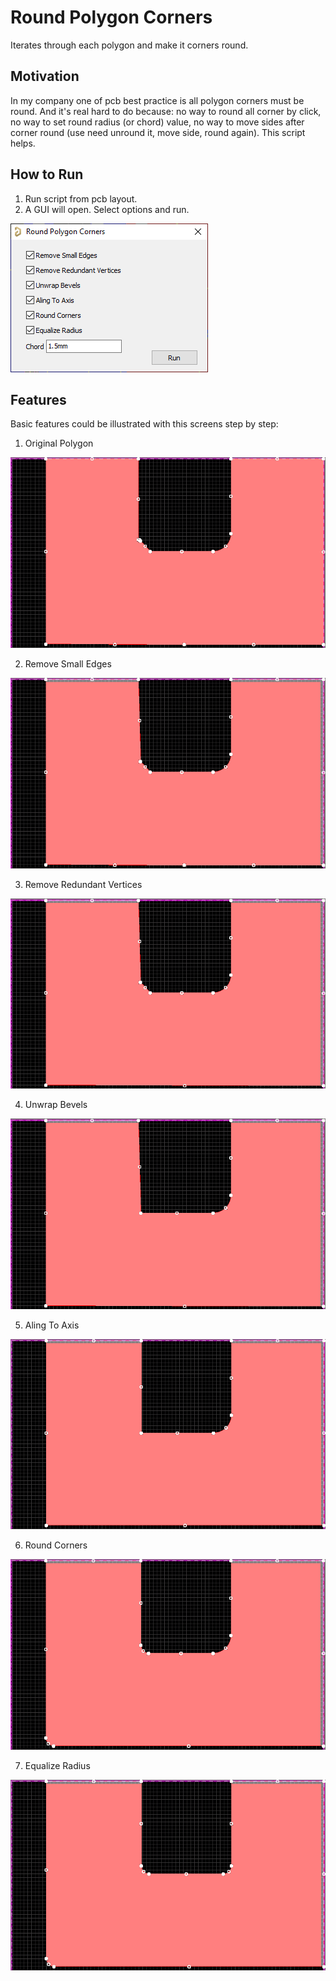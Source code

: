 # Round Polygon Corners
Iterates through each polygon and make it corners round.

## Motivation
In my company one of pcb best practice is all polygon corners must be round. And it's real hard to do because: no way to round all corner by click, no way to set round radius (or chord) value, no way to move sides after corner round (use need unround it, move side, round again). This script helps.

## How to Run
1. Run script from pcb layout.
2. A GUI will open. Select options and run.

![GUI Screenshot](GUI_Screenshot.png)

## Features
Basic features could be illustrated with this screens step by step:
1. Original Polygon

![GUI Step 0](GUI_Step0.png)

2. Remove Small Edges

![GUI Step 1](GUI_Step1.png)

3. Remove Redundant Vertices

![GUI Step 2](GUI_Step2.png)

4. Unwrap Bevels

![GUI Step 3](GUI_Step3.png)

5. Aling To Axis

![GUI Step 4](GUI_Step4.png)

6. Round Corners

![GUI Step 5](GUI_Step5.png)

7. Equalize Radius

![GUI Step 6](GUI_Step6.png)
